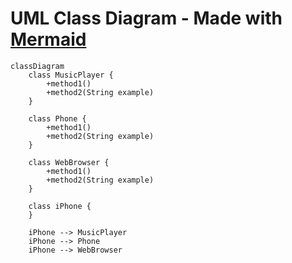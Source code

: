 # UML Class Diagram - Made with [Mermaid](https://mermaid.js.org/)

```mermaid
classDiagram
    class MusicPlayer {
        +method1()
        +method2(String example)
    }

    class Phone {
        +method1()
        +method2(String example)
    }

    class WebBrowser {
        +method1()
        +method2(String example)
    }

    class iPhone {
    }

    iPhone --> MusicPlayer
    iPhone --> Phone
    iPhone --> WebBrowser
```
